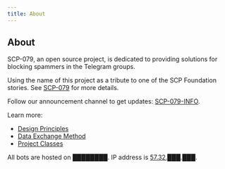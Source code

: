 ```yaml
---
title: About
---
```


## About

SCP-079, an open source project, is dedicated to providing solutions for 
blocking spammers in the Telegram groups.

Using the name of this project as a tribute to one of the SCP Foundation 
stories. See <a href="http://www.scp-wiki.net/scp-079" target="_blank">SCP-079</a> 
for more details.

Follow our announcement channel to get updates: 
<a href="http://t.me/SCP_079_INFO" target="_blank">SCP-079-INFO</a>.

Learn more:

- [Design Principles](/principles/)
- [Data Exchange Method](/exchange/)
- [Project Classes](/classes/)

All bots are hosted on ████████. 
IP address is <a href="http://www.scp-wiki.net/scp-614" target="_blank">57.32.███.███</a>.

<audio src="/audio/page/about.ogg" autoplay></audio>
